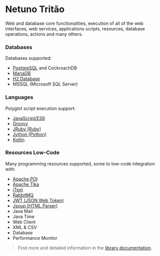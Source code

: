 
# Netuno Tritão

Web and database core functionalities, execution of all of the web interfaces, web services, applications scripts, 
resources, database operations, actions and many others.  

### Databases

Databases supported:
- [PostgreSQL](https://www.postgresql.org) and CockroachDB
- [MariaDB](https://mariadb.com)
- [H2 Database](https://www.h2database.com/html/main.html)
- MSSQL (Microsoft SQL Server)

### Languages

Polyglot script execution support:
- [JavaScript/ES6](https://www.graalvm.org/javascript/)
- [Groovy](https://groovy-lang.org)
- [JRuby (Ruby)](https://www.jruby.org)
- [Jython (Python)](https://www.jython.org)
- [Kotlin](https://kotlinlang.org)

### Resources Low-Code

Many programming resources supported, some to low-code integration with:
- [Apache POI](https://poi.apache.org)
- [Apache Tika](https://tika.apache.org)
- [iText](https://itextpdf.com/en)
- [RabbitMQ](https://www.rabbitmq.com)
- [JWT (JSON Web Token)](https://jwt.io)
- [Jsoup (HTML Parser)](https://jsoup.org)
- Java Mail
- Java Time
- Web Client
- XML & CSV
- Database
- Performance Monitor

> Find more and detailed information in the [library documentation](https://doc.netuno.org/docs/en/library/overview/).
